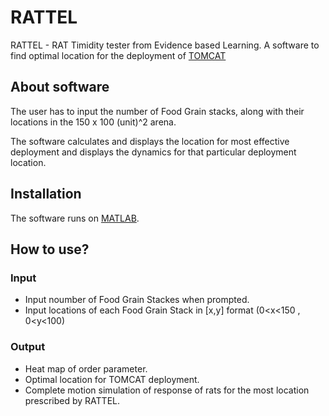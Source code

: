 # RATTEL
RATTEL - RAT Timidity tester from Evidence based Learning.
A software to find optimal location for the deployment of [TOMCAT](http://2018.igem.org/Team:IISER-Mohali/Hardware#Tomcat)

## About software
The user has to input the number of Food Grain stacks, along with their locations in the 150 x 100 (unit)^2 arena.

The software calculates and displays the location for most effective deployment and displays the dynamics for that particular deployment location.

## Installation
The software runs on [MATLAB](https://in.mathworks.com/store?s_tid=gn_store).

## How to use?
### Input
* Input noumber of Food Grain Stackes when prompted.
* Input locations of each Food Grain Stack in [x,y] format (0<x<150 , 0<y<100)
### Output
* Heat map of order parameter.
* Optimal location for TOMCAT deployment.
* Complete motion simulation of response of rats for the most location prescribed by RATTEL.

